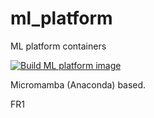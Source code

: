 # ml_platform
ML platform containers


[![Build ML platform image](https://github.com/ivukotic/ml_platform/actions/workflows/conda.yaml/badge.svg)](https://github.com/ivukotic/ml_platform/actions/workflows/conda.yaml)


Micromamba (Anaconda) based.

FR1
